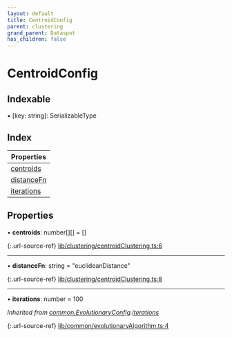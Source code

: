 ```yaml
---
layout: default
title: CentroidConfig
parent: clustering
grand_parent: Dataspot
has_children: false
---
```


# CentroidConfig

## Indexable

▪ [key: string]: SerializableType

## Index

| Properties |
|-----------|
| [centroids](#centroids) |
| [distanceFn](#distancefn) |
| [iterations](#iterations) |

## Properties

•  **centroids**: number[][] = []

{:.url-source-ref}
[lib/clustering/centroidClustering.ts:6](https://github.com/ascentcore/dataspot/blob/f1c4a34/lib/clustering/centroidClustering.ts#L6)

___

•  **distanceFn**: string = "euclideanDistance"

{:.url-source-ref}
[lib/clustering/centroidClustering.ts:8](https://github.com/ascentcore/dataspot/blob/f1c4a34/lib/clustering/centroidClustering.ts#L8)

___

•  **iterations**: number = 100

*Inherited from [common.EvolutionaryConfig](../common_evolutionaryconfig).[iterations](../common_evolutionaryconfig#iterations)*

{:.url-source-ref}
[lib/common/evolutionaryAlgorithm.ts:4](https://github.com/ascentcore/dataspot/blob/f1c4a34/lib/common/evolutionaryAlgorithm.ts#L4)
